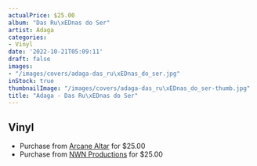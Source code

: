 ```yaml
---
actualPrice: $25.00
album: "Das Ru\xEDnas do Ser"
artist: Adaga
categories:
- Vinyl
date: '2022-10-21T05:09:11'
draft: false
images:
- "/images/covers/adaga-das_ru\xEDnas_do_ser.jpg"
inStock: true
thumbnailImage: "/images/covers/adaga-das_ru\xEDnas_do_ser-thumb.jpg"
title: "Adaga - Das Ru\xEDnas do Ser"
---
```


## Vinyl
* Purchase from [Arcane Altar](https://arcanealtar.bigcartel.com/product/adaga-das-ruinas-do-ser-12-lp-transparent-vinyl) for $25.00
* Purchase from [NWN Productions](http://shop.nwnprod.com/index.php?route=product/product&path=75&product_id=28653&sort=pd.name&order=ASC) for $25.00
